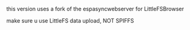 this version uses a fork of the espasyncwebserver for LittleFSBrowser

make sure u use LittleFS data upload, NOT SPIFFS
